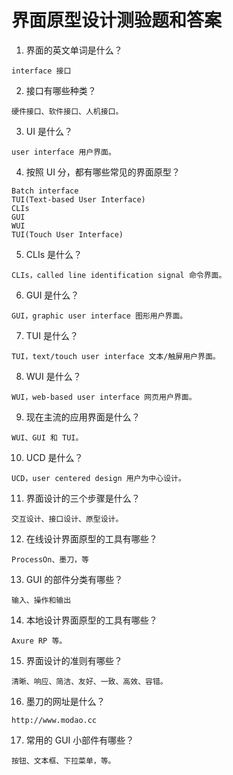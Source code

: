 # 界面原型设计测验题和答案

1. 界面的英文单词是什么？  
```
interface 接口 
```
2. 接口有哪些种类？  
```
硬件接口、软件接口、人机接口。 
```
3. UI 是什么？  
```
user interface 用户界面。 
```
4. 按照 UI 分，都有哪些常见的界面原型？  
```
Batch interface
TUI(Text-based User Interface)
CLIs
GUI
WUI
TUI(Touch User Interface) 
```
5. CLIs 是什么？  
```
CLIs，called line identification signal 命令界面。 
```
6. GUI 是什么？  
```
GUI，graphic user interface 图形用户界面。 
```  
7. TUI 是什么？  
```
TUI，text/touch user interface 文本/触屏用户界面。 
```
8. WUI 是什么？  
```
WUI，web-based user interface 网页用户界面。 
```
9. 现在主流的应用界面是什么？  
```
WUI、GUI 和 TUI。
```
10. UCD 是什么？  
```
UCD，user centered design 用户为中心设计。 
```
11. 界面设计的三个步骤是什么？  
```
交互设计、接口设计、原型设计。 
```
12. 在线设计界面原型的工具有哪些？  
```
ProcessOn、墨刀，等
```
13. GUI 的部件分类有哪些？
```
输入、操作和输出 
```
14. 本地设计界面原型的工具有哪些？  
```
Axure RP 等。 
```
15. 界面设计的准则有哪些？  
```
清晰、响应、简洁、友好、一致、高效、容错。 
```
16. 墨刀的网址是什么？  
```
http://www.modao.cc
```
17. 常用的 GUI 小部件有哪些？  
```
按钮、文本框、下拉菜单，等。
```
